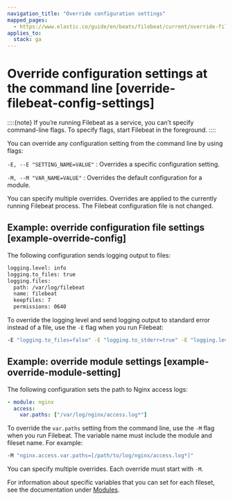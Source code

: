 ```yaml
---
navigation_title: "Override configuration settings"
mapped_pages:
  - https://www.elastic.co/guide/en/beats/filebeat/current/override-filebeat-config-settings.html
applies_to:
  stack: ga
---
```


# Override configuration settings at the command line [override-filebeat-config-settings]


::::{note}
If you’re running Filebeat as a service, you can’t specify command-line flags. To specify flags, start Filebeat in the foreground.
::::


You can override any configuration setting from the command line by using flags:

`-E, --E "SETTING_NAME=VALUE"`
:   Overrides a specific configuration setting.

`-M, --M "VAR_NAME=VALUE"`
:   Overrides the default configuration for a module.

You can specify multiple overrides. Overrides are applied to the currently running Filebeat process. The Filebeat configuration file is not changed.


## Example: override configuration file settings [example-override-config]

The following configuration sends logging output to files:

```sh
logging.level: info
logging.to_files: true
logging.files:
  path: /var/log/filebeat
  name: filebeat
  keepfiles: 7
  permissions: 0640
```

To override the logging level and send logging output to standard error instead of a file, use the `-E` flag when you run Filebeat:

```sh
-E "logging.to_files=false" -E "logging.to_stderr=true" -E "logging.level=error"
```


## Example: override module settings [example-override-module-setting]

The following configuration sets the path to Nginx access logs:

```yaml
- module: nginx
  access:
    var.paths: ["/var/log/nginx/access.log*"]
```

To override the `var.paths` setting from the command line, use the `-M` flag when you run Filebeat. The variable name must include the module and fileset name. For example:

```sh
-M "nginx.access.var.paths=[/path/to/log/nginx/access.log*]"
```

You can specify multiple overrides. Each override must start with `-M`.

For information about specific variables that you can set for each fileset, see the documentation under [Modules](/reference/filebeat/filebeat-modules.md).

